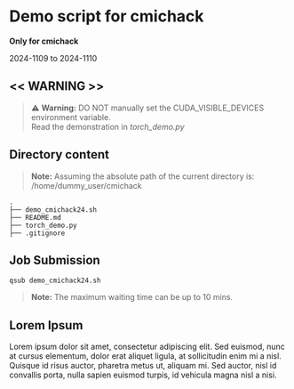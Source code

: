 # Demo script for cmichack

**Only for cmichack** 

2024-1109 to 2024-1110

## << WARNING >>
> :warning: **Warning:** DO NOT manually set the CUDA_VISIBLE_DEVICES environment variable.  
> Read the demonstration in *torch_demo.py*

## Directory content

> **Note:** Assuming the absolute path of the current directory is:  
> /home/dummy_user/cmichack

~~~
.
├── demo_cmichack24.sh
├── README.md
├── torch_demo.py
├── .gitignore
~~~

## Job Submission
~~~
qsub demo_cmichack24.sh
~~~
> **Note:** The maximum waiting time can be up to 10 mins.   

## Lorem Ipsum
Lorem ipsum dolor sit amet, consectetur adipiscing elit. Sed euismod, nunc at cursus elementum, dolor erat aliquet ligula, at sollicitudin enim mi a nisl. Quisque id risus auctor, pharetra metus ut, aliquam mi. Sed auctor, nisl id convallis porta, nulla sapien euismod turpis, id vehicula magna nisl a nisi.